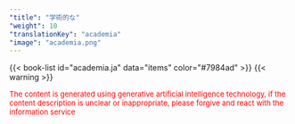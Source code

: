 ```yaml
---
"title": "学術的な"
"weight": 10
"translationKey": "academia"
"image": "academia.png"
---
```


{{< book-list id="academia.ja" data="items" color="#7984ad" >}}
{{< warning >}}
<p>
   <font color="red" size="2pt">The content is generated using generative artificial intelligence technology, if the content description is unclear or inappropriate, please forgive and react with the information service</font>
</p>
